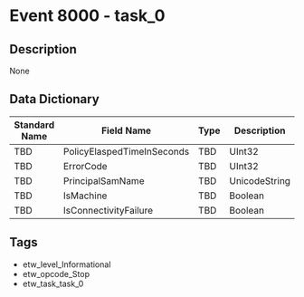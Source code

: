 # Event 8000 - task_0

## Description
None

## Data Dictionary
|Standard Name|Field Name|Type|Description|Sample Value|
|---|---|---|---|---|
|TBD|PolicyElaspedTimeInSeconds|TBD|UInt32|None|None|
|TBD|ErrorCode|TBD|UInt32|None|None|
|TBD|PrincipalSamName|TBD|UnicodeString|None|None|
|TBD|IsMachine|TBD|Boolean|None|None|
|TBD|IsConnectivityFailure|TBD|Boolean|None|None|

## Tags
* etw_level_Informational
* etw_opcode_Stop
* etw_task_task_0